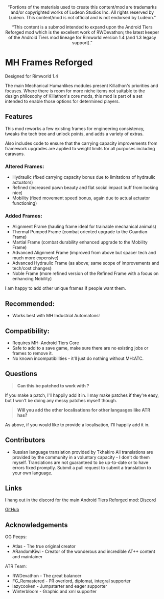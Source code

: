 <p align="center">
	“Portions of the materials used to create this content/mod are trademarks and/or copyrighted works of Ludeon Studios Inc. All rights reserved by Ludeon. This content/mod is not official and is not endorsed by Ludeon.”
</p>
<p align="center">
	“This content is a submod intended to expand upon the Android Tiers Reforged mod which is the excellent work of RWDevathon; the latest keeper of the Android Tiers mod lineage for Rimworld version 1.4 (and 1.3 legacy support).”
</p>

# MH Frames Reforged
Designed for Rimworld 1.4

The main Mechanical Humanlikes modules present Killathon's priorities and focuses.
Where there is room for more niche items not suitable to the design philosophy of Killathon's core mods, this mod is part of a set intended to enable those options for determined players.

## Features
This mod reworks a few existing frames for engineering consistency, tweaks the tech tree and unlock points, and adds a variety of extras.

Also includes code to ensure that the carrying capacity improvements from framework upgrades are applied to weight limits for all purposes including caravans.

### Altered Frames:
* Hydraulic (fixed carrying capacity bonus due to limitations of hydraulic actuators)
* Refined (increased pawn beauty and flat social impact buff from looking nice)
* Mobility (fixed movement speed bonus, again due to actual actuator functioning)

### Added Frames:
* Alignment Frame (hauling frame ideal for trainable mechanical animals)
* Thermal Pumped Frame (combat oriented upgrade to the Guardian Frame)
* Martial Frame (combat durability enhanced upgrade to the Mobility Frame)
* Advanced Alignment Frame (improved from above but spacer tech and much more expensive)
* Advanced Hydraulic Frame (as above; same scope of improvements and tech/cost changes)
* Noble Frame (more refined version of the Refined Frame with a focus on enhancing Nobility)

I am happy to add other unique frames if people want them.

## Recommended:
* Works best with MH Industrial Automatons!

## Compatibility:
* Requires MH: Android Tiers Core
* Safe to add to a save game, make sure there are no existing jobs or frames to remove it.
* No known incompatibilities - it'll just do nothing without MH:ATC.

## Questions
> **Can this be patched to work with <insert mod>?**

If you make a patch, I'll happily add it in. I may make patches if they're easy, but I won't be doing any messy patches myself though.

> **Will you add the other localisations for other languages like ATR has?**

As above, if you would like to provide a localisation, I'll happily add it in.

## Contributors
* Russian language translation provided by Tkhakiro
All translations are provided by the community in a voluntary capacity - I don't do them myself.
Translations are not guaranteed to be up-to-date or to have errors fixed promptly.
Submit a pull request to submit a translation to your own language.

## Links
I hang out in the discord for the main Android Tiers Reforged mod:
[Discord](https://discord.gg/udNCpbkABT)

[GitHub](https://github.com/MasterOfGrey/ATR-Extra-Frames)

## Acknowledgements
OG Peeps:
* Atlas - The true original creator
* ARandomKiwi - Creator of the wonderous and incredible AT++ content and maintainer

ATR Team:
* RWDevathon - The great balancer
* FG_Remastered - PR overlord, diplomat, integral supporter
* lazycooken - Jumpstarter and eager supporter
* Winterbloom - Graphic and xml supporter
